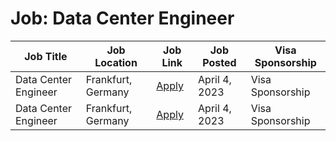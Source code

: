 # Job: Data Center Engineer

| Job Title | Job Location | Job Link | Job Posted | Visa Sponsorship |
| --- | --- | --- | --- | --- |
| Data Center Engineer | Frankfurt, Germany | [Apply](https://www.linkedin.com/jobs/search/?currentJobId=3555725013&distance=25&f_TPR=r86400&geoId=101282230&keywords=relocation%20package&location=Germany&refresh=true) | April 4, 2023 | Visa Sponsorship |
| Data Center Engineer | Frankfurt, Germany | [Apply](https://www.linkedin.com/jobs/search/?currentJobId=3555725013&distance=25&f_TPR=r86400&geoId=101282230&keywords=relocation%20package&location=Germany&refresh=true) | April 4, 2023 | Visa Sponsorship |
